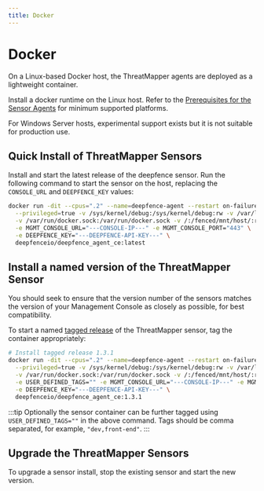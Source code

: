 ```yaml
---
title: Docker
---
```


# Docker

On a Linux-based Docker host, the ThreatMapper agents are deployed as a lightweight container.

Install a docker runtime on the Linux host. Refer to the [Prerequisites for the Sensor Agents](../architecture#threatmapper-sensor-containers) for minimum supported platforms.

For Windows Server hosts, experimental support exists but it is not suitable for production use.

## Quick Install of ThreatMapper Sensors

Install and start the latest release of the deepfence sensor.  Run the following command to start the sensor on the host, replacing the `CONSOLE_URL` and `DEEPFENCE_KEY` values:

```bash
docker run -dit --cpus=".2" --name=deepfence-agent --restart on-failure --pid=host --net=host \
  --privileged=true -v /sys/kernel/debug:/sys/kernel/debug:rw -v /var/log/fenced \
  -v /var/run/docker.sock:/var/run/docker.sock -v /:/fenced/mnt/host/:ro \
  -e MGMT_CONSOLE_URL="---CONSOLE-IP---" -e MGMT_CONSOLE_PORT="443" \
  -e DEEPFENCE_KEY="---DEEPFENCE-API-KEY---" \
  deepfenceio/deepfence_agent_ce:latest
```

## Install a named version of the ThreatMapper Sensor

You should seek to ensure that the version number of the sensors matches the version of your Management Console as closely as possible, for best compatibility.

To start a named [tagged release](https://github.com/deepfence/ThreatMapper/releases) of the ThreatMapper sensor, tag the container appropriately:

```bash
# Install tagged release 1.3.1
docker run -dit --cpus=".2" --name=deepfence-agent --restart on-failure --pid=host --net=host \
  --privileged=true -v /sys/kernel/debug:/sys/kernel/debug:rw -v /var/log/fenced \
  -v /var/run/docker.sock:/var/run/docker.sock -v /:/fenced/mnt/host/:ro \
  -e USER_DEFINED_TAGS="" -e MGMT_CONSOLE_URL="---CONSOLE-IP---" -e MGMT_CONSOLE_PORT="443" \
  -e DEEPFENCE_KEY="---DEEPFENCE-API-KEY---" \
  deepfenceio/deepfence_agent_ce:1.3.1
```

:::tip
Optionally the sensor container can be further tagged using ```USER_DEFINED_TAGS=""``` in the above command. Tags should be comma separated, for example, ```"dev,front-end"```.
:::


## Upgrade the ThreatMapper Sensors

To upgrade a sensor install, stop the existing sensor and start the new version.



